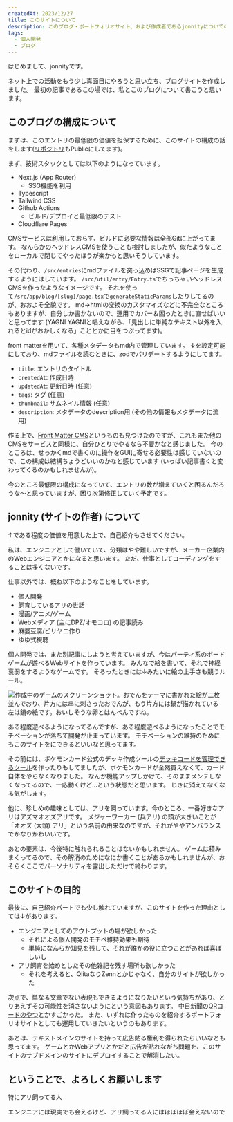 ```yaml
---
createdAt: 2023/12/27
title: このサイトについて
description: このブログ・ポートフォリオサイト、および作成者であるjonnityについてのエントリです。技術スタック等の情報と、自己紹介、このサイトの目的等をまとめています。
tags: 
  - 個人開発
  - ブログ
---
```


はじめまして、jonnityです。

ネット上での活動をもう少し真面目にやろうと思い立ち、ブログサイトを作成しました。
最初の記事であるこの場では、私とこのブログについて書こうと思います。

## このブログの構成について

まずは、このエントリの最低限の価値を担保するために、このサイトの構成の話をします([リポジトリ](https://github.com/jonnity/blog)もPublicにしてます)。

まず、技術スタックとしては以下のようになっています。

* Next.js (App Router)
  * SSG機能を利用
* Typescript
* Tailwind CSS
* Github Actions
  * ビルド/デプロイと最低限のテスト
* Cloudflare Pages

CMSサービスは利用しておらず、ビルドに必要な情報は全部Gitに上がってます。
なんらかのヘッドレスCMSを使うことも検討しましたが、似たようなことをローカルで閉じてやったほうが楽かもと思いそうしています。

その代わり、`/src/entries`にmdファイルを突っ込めばSSGで記事ページを生成するようにはしています。
`/src/util/entry/Entry.ts`でちっちゃいヘッドレスCMSを作ったようなイメージです。
それを使って`/src/app/blog/[slug]/page.tsx`で[`generateStaticParams`](https://nextjs.org/docs/app/api-reference/functions/generate-static-params)したりしてるのが、おおよそ全貌です。
md→htmlの変換のカスタマイズなどに不完全なところもありますが、自分しか書かないので、運用でカバー＆困ったときに直せばいいと思ってます (YAGNI YAGNIと唱えながら、「見出しに単純なテキスト以外を入れるとidがおかしくなる」こととかに目をつぶってます)。

front matterを用いて、各種メタデータもmd内で管理しています。
↓を設定可能にしており、mdファイルを読むときに、zodでバリデートするようにしてます。

* `title`: エントリのタイトル
* `createdAt`: 作成日時
* `updatedAt`: 更新日時 (任意)
* `tags`: タグ (任意)
* `thumbnail`: サムネイル情報 (任意)
* `description`: メタデータのdescription用 (その他の情報もメタデータに流用)

作る上で、[Front Matter CMS](https://frontmatter.codes)というものも見つけたのですが、これもまた他のCMSをサービスと同様に、自分ひとりでやるなら不要かなと感じました。
今のところは、せっかくmdで書くのに操作をGUIに寄せる必要性は感じていないので、この構成は結構ちょうどいいのかなと感じています (いっぱい記事書くと変わってくるのかもしれませんが)。

今のところ最低限の構成になっていて、エントリの数が増えていくと困るんだろうな～と思っていますが、困り次第修正していく予定です。

## jonnity (サイトの作者) について

↑である程度の価値を用意した上で、自己紹介もさせてください。

私は、エンジニアとして働いていて、分類はやや難しいですが、メーカー企業内のWebエンジニアとかになると思います。
ただ、仕事としてコーディングをすることは多くないです。

仕事以外では、概ね以下のようなことをしています。

* 個人開発
* 飼育しているアリの世話
* 漫画/アニメ/ゲーム
* Webメディア (主にDPZ/オモコロ) の記事読み
* 麻婆豆腐/ビリヤニ作り
* ゆゆ式視聴

個人開発では、また別記事にしようと考えていますが、今はパーティ系のボードゲームが遊べるWebサイトを作っています。
みんなで絵を書いて、それで神経衰弱をするようなゲームです。
そろったときには↓みたいに絵の上手さも競うルール。

![作成中のゲームのスクリーンショット。おでんをテーマに書かれた絵が二枚並んでおり、片方には串に刺さったおでんが、もう片方には鍋が描かれている](sketch-match.png)
左は鍋の絵です。おいしそうな卵とはんぺんですね。

ある程度遊べるようになってるんですが、ある程度遊べるようになったことでモチベーションが落ちて開発が止まっています。
モチベーションの維持のためにもこのサイトをにできるといいなと思ってます。

その前には、ポケモンカード公式のデッキ作成ツールの[デッキコードを管理できるツール](https://pokeca-deck-manager.com)を作ったりもしてましたが、ポケモンカードが全然買えなくて、カード自体をやらなくなりました。
なんか機能アップしかけて、そのままメンテしなくなってるので、一応動くけど…という状態だと思います。
じきに消えてなくなる気がします。

他に、珍しめの趣味としては、アリを飼っています。今のところ、一番好きなアリはアズマオオズアリです。
メジャーワーカー (兵アリ) の頭が大きいことが「オオズ (大頭) アリ」という名前の由来なのですが、それがややアンバランスでかなりかわいいです。

あとの要素は、今後特に触れられることはないかもしれません。
ゲームは積みまくってるので、その解消のためになにか書くことがあるかもしれませんが、おそらくここでパーソナリティを露出しただけで終わります。

## このサイトの目的

最後に、自己紹介パートでも少し触れていますが、このサイトを作った理由としては↓があります。

* エンジニアとしてのアウトプットの場が欲しかった
  * それによる個人開発のモチベ維持効果も期待
  * 単純になんらか知見を残して、それが誰かの役に立つことがあれば喜ばしいし
* アリ飼育を始めとしたその他雑記を残す場所も欲しかった
  * それを考えると、QiitaなりZennとかじゃなく、自分のサイトが欲しかった

次点で、単なる文章でない表現もできるようになりたいという気持ちがあり、とりあえずその可能性を消さないようにという意図もあります。
[中日新聞のQRコードのやつ](https://static.chunichi.co.jp/chunichi/pages/feature/science/galois_field_in_auto_factory.html)とかすごかった。
また、いずれは作ったものを紹介するポートフォリオサイトとしても運用していきたいというのもあります。

あとは、テキストメインのサイトを持って広告貼る権利を得られたらいいなとも思ってます。
ゲームとかWebアプリとかだと広告が貼れながち問題を、このサイトのサブドメインのサイトにデプロイすることで解消したい。

## ということで、よろしくお願いします

特にアリ飼ってる人

エンジニアには現実でも会えるけど、アリ飼ってる人にはほぼほぼ会えないので
